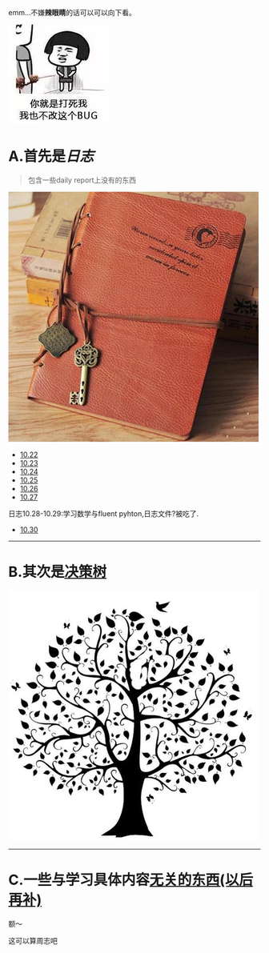 emm...不嫌**辣眼睛**的话可以可以向下看。

![耍赖](bug.jpg)

A.首先是*日志*
===

>包含一些daily report上没有的东西

![日记](diary.jpg)
* [10.22](日志10.22.md)
* [10.23](日志10.23.md)
* [10.24](日志10.24.md)
* [10.25](日志10.25.md)
* [10.26](日志10.26.md)
* [10.27](日志10.27.md)

日志10.28-10.29:学习数学与fluent pyhton,日志文件?被吃了.

* [10.30](日志10.30.md)

---

B.其次是[决策树](决策树/README.md)
===
![树](shu.1.jpg)

---

C.一些与学习具体内容[无关的东西(以后再补)](BYE/README.md)
===

额～

这可以算周志吧
